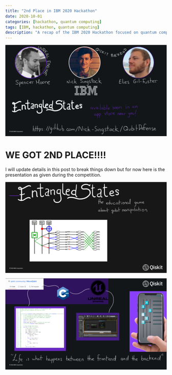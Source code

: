```yaml
---
title: "2nd Place in IBM 2020 Hackathon"
date: 2020-10-01
categories: [hackathon, quantum computing]
tags: [IBM, hackathon, quantum computing]
description: "A recap of the IBM 2020 Hackathon focused on quantum computing innovations."
---
```

![Team list](../assets/img/posts/2020-q-hackathon-3.png)


# WE GOT 2ND PLACE!!!!

I will update details in this post to break things down but for now here is the presentation as given during the competition.


![Intro Page](../assets/img/posts/2020-q-hackathon-1.png)

![Concept Map](../assets/img/posts/2020-q-hackathon-2.png)


